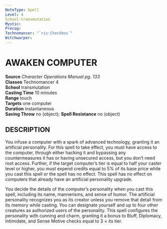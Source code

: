 ```yaml
---
NoteType: Spell
Level: 4
School:transmutation 
Mystic:
Precog:
Technomancer: "`ris:Checkbox`"
Witchwarper:
---
```

# AWAKEN COMPUTER

**Source** _Character Operations Manual pg. 133_  
**Classes** Technomancer 4  
**School** transmutation  
**Casting Time** 10 minutes  
**Range** touch  
**Targets** one computer  
**Duration** instantaneous  
**Saving Throw** no (object); **Spell Resistance** no (object)

## DESCRIPTION

You infuse a computer with a spark of advanced technology, granting it an artificial personality. For this spell to take effect, you must have access to the computer, through either hacking it and bypassing any countermeasures it has or having unsecured access, but you don’t need root access. Further, if the target computer’s tier is equal to half your caster level or higher, you must expend credits equal to 5% of its base price while you cast this spell or the spell has no effect. This spell has no effect on computers that already have an artificial personality upgrade.

You decide the details of the computer’s personality when you cast this spell, including its name, mannerisms, and sense of humor. The artificial personality recognizes you as its creator unless you remove that detail from its memory while casting. You can designate yourself and up to four other creatures as authorized users of the personality. This spell configures the personality with cunning and charm, granting it a bonus to Bluff, Diplomacy, Intimidate, and Sense Motive checks equal to 3 × its tier.